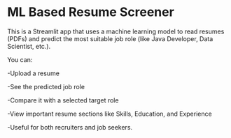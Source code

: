# ML Based Resume Screener

This is a Streamlit app that uses a machine learning model to read resumes (PDFs) and predict the most suitable job role (like Java Developer, Data Scientist, etc.).

You can:

-Upload a resume                                            
 
-See the predicted job role

-Compare it with a selected target role

-View important resume sections like Skills, Education, and Experience

-Useful for both recruiters and job seekers.
